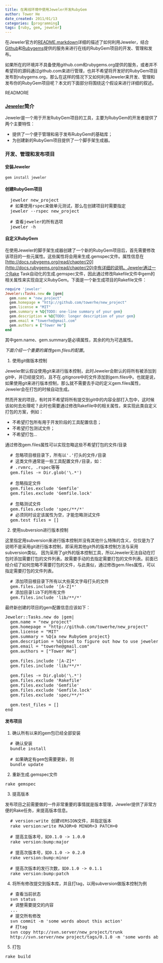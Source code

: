```yaml
---
title: 在离线环境中使用Jeweler开发RubyGem
author: Tower He
date_created: 2011/01/13
categories: [programming]
tags: [ruby, gem, jeweler]
---
```


在Jeweler官方的[README.markdown](https://github.com/technicalpickles/jeweler/blob/master/README.markdown)详细的描述了如何利用Jeweler，结合[Github](http://github.com)和[Rubygems](http://rubygems.org)提供的服务来进行在线的RubyGem项目的开发、管理和发布。

如果所在的环境并不具备使用github.com和rubygems.org提供的服务，或者并不希望将的源码通过github.com来进行管理，也并不希望将开发好的RubyGem项目发布到rubygems.org，那么在这样的情况下又如何利用Jeweler来开发、管理和发布你的RubyGem项目呢？本文的下面部分将围绕这个假设来进行详细的叙述。

READMORE

### [Jeweler](https://github.com/technicalpickles/jeweler)简介

Jeweler是一个用于开发RubyGem项目的工具，主要为RubyGem的开发者提供了两个主要特性：

* 提供了一个便于管理和易于发布RubyGem的基础库；
* 为创建新的RubyGem项目提供了一个脚手架生成器。

### 开发、管理和发布项目

#### 安装Jeweler

```bash
gem install jeweler
```

#### 创建RubyGem项目

<pre>
  jeweler new_project
  # 如果使用rspec来做单元测试，那么在创建项目时需要指定
  jeweler --rspec new_project

  # 查看jeweler的所有选项
  jeweler -h
</pre>

#### 自定义RubyGem

在使用Jeweler的脚手架生成器创建了一个新的RubyGem项目后，首先需要修改该项目的一些元属性。这些属性将会用来生成.gemspec文件。属性信息在[http://docs.rubygems.org/read/chapter/20](http://docs.rubygems.org/read/chapter/20)中有详细的说明。Jeweler通过一个Rake
Task自动化的生成.gemspec文件，因此通过修改Rakefile文件中gem的相关属性来实现自定义RubyGem。下面是一个新生成项目的Rakefile文件：

```ruby
require 'jeweler'
Jeweler::Tasks.new do |gem|
  gem.name = "new_project"
  gem.homepage = "http://github.com/towerhe/new_project"
  gem.license = "MIT"
  gem.summary = %Q{TODO: one-line summary of your gem}
  gem.description = %Q{TODO: longer description of your gem}
  gem.email = "towerhe@gmail.com"
  gem.authors = ["Tower He"]
end
```

其中gem.name、gem.summary是必填属性，其余的均为可选属性。

*下面介绍一个重要的属性gem.files的配置*。

1) 使用git做版本控制

Jeweler默认假设使用git来进行版本控制，此时Jeweler会默认的将所有被添加到git中，并已经提交的，且不在.gitignore中的文件添加到gem.files中。也就是说，如果使用git来进行版本控制，那么就不需要去手动的定义gem.files属性，Jeweler会在打包的时候自动生成。

然而开发的项目，有时并不希望将所有提交到git中的内容全部打入包中，这时候该如何去处理呢？此时也需要通过修改Rakefile中的相关属性，来实现此类自定义打包的方案，例如：

* 不希望打包所有用于开发阶段的工具配置信息；
* 不希望打包测试文件；
* 不希望打包...

通过修改gem.files属性可以实现忽略这些不希望打包的文件/目录

<pre>
  # 忽略项目根目录下，所有以'.'打头的文件/目录
  # 这类文件通常是一些工具配置文件/目录，如：
  # .rvmrc, .rspec等等
  gem.files -= Dir.glob('\.*')

  # 忽略指定文件
  gem.files.exclude 'Gemfile'
  gem.files.exclude 'Gemfile.lock'

  # 忽略测试文件
  gem.files.exclude 'spec/**/*'
  # 必须同时设定该属性为空，才能忽略测试文件
  gem.test_files = []
</pre>

2) 使用subversion进行版本控制

这里指定用subversion来进行版本控制并没有其他什么特殊的含义，仅仅是为了说明不是采用git进行版本控制，即采用其他git外的版本控制方法与采用subversion类似。
因为采用了git外的版本控制工具，所以Jeweler无法自动在打包时添加需要打包的文件列表。故需要手动的去指定需要打包的文件列表。前面已经介绍了如何忽略不需要打包的文件，与此类似，通过修改gem.files属性，可以指定需要打包的文件列表。

<pre>
  # 添加项目根目录下所有以大些英文字母打头的文件
  gem.files.include '[A-Z]*'
  # 添加目录lib下的所有文件
  gem.files.include 'lib/**/*'
</pre>

最终新创建的项目的gem配置信息应该如下：

<pre>
Jeweler::Tasks.new do |gem|
  gem.name = "new_project"
  gem.homepage = "http://github.com/towerhe/new_project"
  gem.license = "MIT"
  gem.summary = %Q{a new RubyGem project}
  gem.description = %Q{Used to figure out how to use jeweler to develop a RubyGem project.}
  gem.email = "towerhe@gmail.com"
  gem.authors = ["Tower He"]

  gem.files.include '[A-Z]*'
  gem.files.include 'lib/**/*'
  
  gem.files -= Dir.glob('\.*')
  gem.files.exclude 'Rakefile'
  gem.files.exclude 'Gemfile'
  gem.files.exclude 'Gemfile.lock'
  gem.files.exclude 'spec/**/*'

  gem.test_files = []
end
</pre>

#### 发布项目

1) 确认所有以来的gem包已经全部安装

<pre>
  # 确认安装
  bundle install

  # 如果确定有gem包需要更新，则
  bundle update
</pre>

2) 重新生成.gemspec文件

<pre>
rake gemspec
</pre>

3) 提高版本

发布项目之前需要做的一件非常重要的事情就是版本管理，Jeweler提供了非常方便的Rake任务，来提高版本信息。

<pre class="brush:bash">
  # version:write 创建VERSION文件，并指定版本
  rake version:write MAJOR=0 MINOR=3 PATCH=0

  # 提高主版本号，如0.1.0 -> 1.0.0
  rake version:bump:major

  # 提高次版本号，如0.1.0 -> 0.2.0
  rake version:bump:minor

  # 提高次版本的发行次数，如0.1.0 -> 0.1.1
  rake version:bump:patch
</pre>

4) 将所有修改提交到版本库，并且打tag，以用subversion做版本控制为例

<pre class="brush:bash">
  # 查看当前状态
  svn status
  # 调整需要提交的内容
  ...
  # 提交所有修改
  svn commit -m 'some words about this action'
  # 打tag
  svn copy http://svn.server/new_project/trunk
  http://svn.server/new_project/tags/0.1.0 -m 'some words about this action'
</pre>

5) 打包

<pre class="brush:bash">
rake build
</pre>
